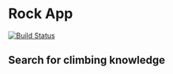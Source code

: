 # Rock App

[![Build Status](https://travis-ci.org/jcallin/react-typescript-template.svg?branch=master)](https://travis-ci.org/jcallin/rock-app)

## Search for climbing knowledge
